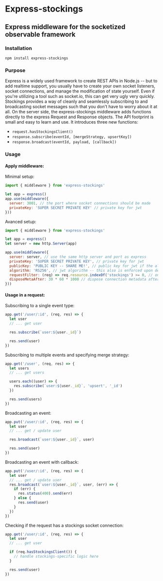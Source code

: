 # Express-stockings
## Express middleware for the socketized observable framework

### Installation
```
npm install express-stockings
```

### Purpose
Express is a widely used framework to create REST APIs in Node.js -- but to add realtime support, you usually have to create your own socket listeners, socket connections, and manage the modification of state yourself.  Even if you're utilizing a tool such as socket.io, this can get very ugly very quickly.
Stockings provides a way of cleanly and seamlessly subscribing to and broadcasting socket messages such that you don't have to worry about it at all.
On the server side, the express-stockings middleware adds functions directly to the express Request and Response objects.  The API footprint is small and easy to learn and use.  It introduces three new functions:
* `request.hasStockingsClient()`
* `response.subscribe(eventId, [mergeStrategy, upsertKey])`
* `response.broadcast(eventId, payload, [callback])`

### Usage

#### Apply middleware:
Minimal setup:
```javascript
import { middleware } from 'express-stockings'

let app = express()
app.use(middleware({
  server: 3001, // the port where socket connections should be made
  privateKey: 'SUPER SECRET PRIVATE KEY' // private key for jwt
}))
```

Avanced setup:
```javascript
import { middleware } from 'express-stockings'

let app = express()
let server = new http.Server(app)

app.use(middleware({
  server: server, // use the same http server and port as express
  privateKey: 'SUPER SECRET PRIVATE KEY', // private key for jwt
  publicKey: 'PUBLIC KEY -- SHARE ME!', // public key for jwt if the algorithm is asymmetric
  algorithm: 'RS256', // jwt algorithm -- this also is enforced upon decryption
  requestFilter: (req) => req.resource.indexOf('stockings') >= 0, // only serve requests made to the resources whose path contains 'stockings'
  disposeMetaAfter: 30 * 60 * 1000 // dispose connection metadata after half an hour of not being used or transferred (specified in milliseconds)
}))
```

#### Usage in a request:

Subscribing to a single event type:
```javascript
app.get('/user/:id', (req, res) => {
  let user
  // ... get user

  res.subscribe(`user:${user._id}`)

  res.send(user)
})
```

Subscribing to multiple events and specifying merge strategy:
```javascript
app.get('/user', (req, res) => {
  let users
  // ... get users

  users.each((user) => {
    res.subscribe(`user:${user._id}`, 'upsert', '_id')
  })

  res.send(users)
})
```

Broadcasting an event:
```javascript
app.put('/user/:id', (req, res) => {
  let user
  // ... get / update user

  res.broadcast(`user:${user._id}`, user)

  res.send(user)
})
```

Broadcasting an event with callback:
```javascript
app.put('/user/:id', (req, res) => {
  let user
  // ... get / update user
  res.broadcast(`user:${user._id}`, user, (err) => {
    if (err) {
      res.status(400).send(err)
    } else {
      res.send(user)
    }
  })
})
```

Checking if the request has a stockings socket connection:
```javascript
app.get('/user/:id', (req, res) => {
  let user
  // ... get user

  if (req.hasStockingsClient()) {
    // handle stockings-specific logic here
  }

  res.send(user)
})
```
